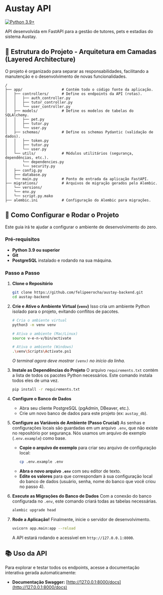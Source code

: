 # Austay API

[![Python 3.9+](https://img.shields.io/badge/python-3.9+-blue.svg)](https://www.python.org/downloads/release/python-390/)

API desenvolvida em FastAPI para a gestão de tutores, pets e estadias do sistema Austay.

## 📜 Estrutura do Projeto - Arquitetura em Camadas (Layered Architecture)

O projeto é organizado para separar as responsabilidades, facilitando a manutenção e o desenvolvimento de novas funcionalidades. 

```
/
├── app/                  # Contém todo o código fonte da aplicação.
│   ├── controllers/      # Define os endpoints da API (rotas).
│   │   ├── auth_controller.py
│   │   ├── tutor_controller.py
│   │   └── user_controller.py
│   ├── models/           # Define os modelos de tabelas do SQLAlchemy.
│   │   ├── pet.py
│   │   ├── tutor.py
│   │   └── user.py
│   ├── schemas/          # Define os schemas Pydantic (validação de dados).
│   │   ├── token.py
│   │   ├── tutor.py
│   │   └── user.py
│   └── utils/            # Módulos utilitários (segurança, dependências, etc.).
│       └── dependencies.py
│       └── security.py
│   ├── config.py
│   ├── database.py
│   └── main.py           # Ponto de entrada da aplicação FastAPI.
├── migrations/           # Arquivos de migração gerados pelo Alembic.
│   └── versions/
│   └── env.py
│   └── script.py.mako
├── alembic.ini           # Configuração do Alembic para migrações.
```

## 🚀 Como Configurar e Rodar o Projeto

Este guia irá te ajudar a configurar o ambiente de desenvolvimento do zero.

### Pré-requisitos
* **Python 3.9 ou superior**
* **Git**
* **PostgreSQL** instalado e rodando na sua máquina.

### Passo a Passo

1.  **Clone o Repositório**
    ```bash
    git clone https://github.com/felipeerocha/austay-backend.git
    cd austay-backend
    ```

2.  **Crie e Ative o Ambiente Virtual (`venv`)**
    Isso cria um ambiente Python isolado para o projeto, evitando conflitos de pacotes.
    ```bash
    # Cria o ambiente virtual
    python3 -m venv venv

    # Ativa o ambiente (Mac/Linux)
    source v-e-n-v/bin/activate  

    # Ativa o ambiente (Windows)
    .\venv\Scripts\Activate.ps1
    ```
    *O terminal agora deve mostrar `(venv)` no início da linha.*

3.  **Instale as Dependências do Projeto**
    O arquivo `requirements.txt` contém a lista de todos os pacotes Python necessários. Este comando instala todos eles de uma vez.
    ```bash
    pip install -r requirements.txt
    ```

4.  **Configure o Banco de Dados**
    - Abra seu cliente PostgreSQL (pgAdmin, DBeaver, etc.).
    - Crie um novo banco de dados para este projeto (ex: `austay_db`).

5.  **Configure as Variáveis de Ambiente (Passo Crucial)**
    As senhas e configurações locais são guardadas em um arquivo `.env`, que não existe no repositório por segurança. Nós usamos um arquivo de exemplo (`.env.example`) como base.

    - **Copie o arquivo de exemplo** para criar seu arquivo de configuração local:
      ```bash
      cp .env.example .env
      ```
    - **Abra o novo arquivo `.env`** com seu editor de texto.
    - **Edite os valores** para que correspondam à sua configuração local do banco de dados (usuário, senha, nome do banco que você criou no passo 4).

6.  **Execute as Migrações do Banco de Dados**
    Com a conexão do banco configurada no `.env`, este comando criará todas as tabelas necessárias.
    ```bash
    alembic upgrade head
    ```

7.  **Rode a Aplicação!**
    Finalmente, inicie o servidor de desenvolvimento.
    ```bash
    uvicorn app.main:app --reload
    ```
    A API estará rodando e acessível em `http://127.0.0.1:8000`.

## 📚 Uso da API

Para explorar e testar todos os endpoints, acesse a documentação interativa gerada automaticamente:

* **Documentação Swagger:** [http://127.0.0.1:8000/docs](http://127.0.0.1:8000/docs)
